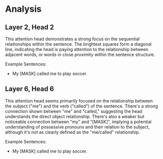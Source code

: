 # Analysis

## Layer 2, Head 2

This attention head demonstrates a strong focus on the sequential relationships within the sentence. The brightest squares form a diagonal line, indicating the head is paying attention to the relationship between adjacent words, or words in close proximity within the sentence structure.

Example Sentences:
- My [MASK] called me to play soccer.


## Layer 6, Head 6

This attention head seems primarily focused on the relationship between the subject ("me") and the verb ("called") of the sentence. There's a strong connection shown between "me" and "called," suggesting the head understands the direct object relationship. There's also a weaker but noticeable connection between "my" and "[MASK]", implying a potential understanding of possessive pronouns and their relation to the subject, although it's not as clearly defined as the "me/called" relationship.

Example Sentences:
- My [MASK] called me to play soccer.

